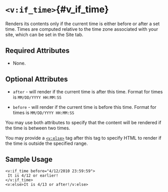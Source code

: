 # `<v:if_time>`{#v_if_time}

Renders its contents only if the current time is either before or after
a set time. Times are computed relative to the time zone associated with
your site, which can be set in the Site tab.

## Required Attributes

-   None.

## Optional Attributes

-   `after` - will render if the current time is after this time. Format
    for times is `MM/DD/YYYY HH:MM:SS`

-   `before` - will render if the current time is before this time.
    Format for times is `MM/DD/YYYY HH:MM:SS`

You may use both attributes to specify that the content will be rendered
if the time is between two times.

You may provide a [`<v:else>`](#v_else) tag after this tag to specify
HTML to render if the time is outside the specified range.

## Sample Usage

    <v:if_time before="4/12/2010 23:59:59">
     It is 4/12 or earlier!
    </v:if_time>
    <v:else>It is 4/13 or after!/v:else>
